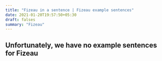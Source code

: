 ```yaml
---
title: "Fizeau in a sentence | Fizeau example sentences"
date: 2021-01-20T19:57:50+05:30
draft: falses
summary: "Fizeau"
---
```

## Unfortunately, we have no example sentences for Fizeau                 
